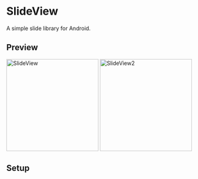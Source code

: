 # SlideView

A simple slide library for Android.

## Preview

<img src="https://image.ibb.co/jNqQfa/slideview1.png" alt="SlideView" width="240"> <img src="https://image.ibb.co/m1Od0a/slideview2.png" alt="SlideView2" width="240">


## Setup



